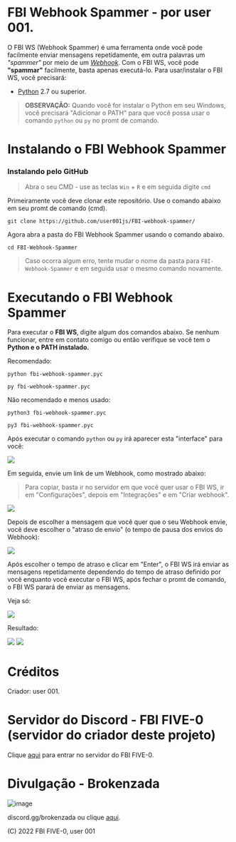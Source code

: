 # FBI Webhook Spammer - por user 001.
O FBI WS (Webhook Spammer) é uma ferramenta onde você pode facilmente enviar mensagens repetidamente, em outra palavras um *"spammer"* por meio de um [*Webhook*](https://support.discord.com/hc/pt-br/articles/228383668). Com o FBI WS, você pode **"spammar"** facilmente, basta apenas executá-lo. Para usar/instalar o FBI WS, você precisará:

* [Python](https://python.org/) 2.7 ou superior.
> **OBSERVAÇÃO:** Quando você for instalar o Python em seu Windows, você precisará "Adicionar o PATH" para que você possa usar o comando `python` ou `py` no promt de comando.

# Instalando o FBI Webhook Spammer
### Instalando pelo GitHub
> Abra o seu CMD - use as teclas `Win` + `R` e em seguida digite `cmd`

Primeiramente você deve clonar este repositório. Use o comando abaixo em seu promt de comando (cmd).
```
git clone https://github.com/user001js/FBI-webhook-spammer/
```
Agora abra a pasta do FBI Webhook Spammer usando o comando abaixo.
```
cd FBI-Webhook-Spammer
```
> Caso ocorra algum erro, tente mudar o nome da pasta para `FBI-Webhook-Spammer` e em seguida usar o mesmo comando novamente.
# Executando o FBI Webhook Spammer
Para executar o **FBI WS**, digite algum dos comandos abaixo. Se nenhum funcionar, entre em contato comigo ou então verifique se você tem o **Python e o PATH instalado.**

Recomendado: 
```
python fbi-webhook-spammer.pyc
```
```
py fbi-webhook-spammer.pyc
```
Não recomendado e menos usado:
```
python3 fbi-webhook-spammer.pyc
```
```
py3 fbi-webhook-spammer.pyc
```

Após executar o comando `python` ou `py` irá aparecer esta "interface" para você:

![](https://media.discordapp.net/attachments/925212833619251211/973076721530175529/fbi_webhook_spammer.png)

Em seguida, envie um link de um Webhook, como mostrado abaixo:
> Para copiar, basta ir no servidor em que você quer usar o FBI WS, ir em "Configurações", depois em "Integrações" e em "Criar webhook".

![](https://media.discordapp.net/attachments/971725037767893002/973078650285072464/unknown.png?width=989&height=169)

Depois de escolher a mensagem que você quer que o seu Webhook envie, você deve escolher o "atraso de envio" (o tempo de pausa dos envios do Webhook):

![](https://user-images.githubusercontent.com/101312928/167341190-c414b6d7-4d0a-405d-a288-16984af7b901.png)

Após escolher o tempo de atraso e clicar em "Enter", o FBI WS irá enviar as mensagens repetidamente dependendo do tempo de atraso definido por você enquanto você executar o FBI WS, após fechar o promt de comando, o FBI WS parará de enviar as mensagens.

Veja só:

![](https://user-images.githubusercontent.com/101312928/167341562-1c0ea2e0-2546-4b08-a1cf-8e01d10e6975.png)

Resultado:

![](https://user-images.githubusercontent.com/101312928/167341852-7dd77f23-0072-493b-8e69-cb6e2868a66f.png)
![](https://user-images.githubusercontent.com/101312928/167342169-b68cefb6-de34-4258-9419-f4e1843a0429.png)

# Créditos
Criador: user 001.

# Servidor do Discord - FBI FIVE-0 (servidor do criador deste projeto)
Clique [aqui](https://discord.gg/g9GeX7JyAH) para entrar no servidor do FBI FIVE-0.

# Divulgação - Brokenzada
![image](https://user-images.githubusercontent.com/101312928/167342884-e880e1b0-df37-41b1-b165-6f56db1b4252.png)

discord.gg/brokenzada ou clique [aqui](https://discord.gg/f7ME6YGmRE).

(C) 2022 FBI FIVE-0, user 001
